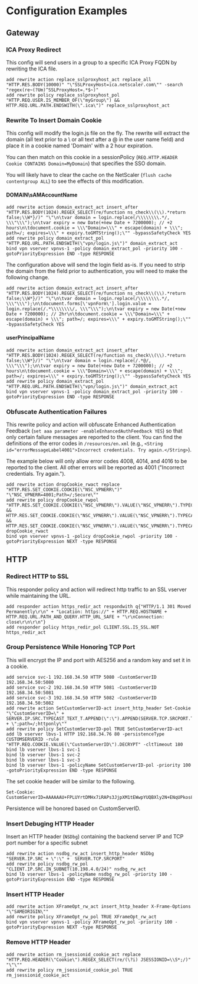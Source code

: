 # Configuration Examples

## Gateway

### ICA Proxy Redirect
This config will send users in a group to a specific ICA Proxy FQDN by rewriting the ICA file.

	add rewrite action replace_sslproxyhost_act replace_all "HTTP.RES.BODY(10000)" "\"SSLProxyHost=ica.netscaler.com\"" -search "regex(re~(?Um)^SSLProxyHost=.*$~)"
	add rewrite policy replace_sslproxyhost_pol "HTTP.REQ.USER.IS_MEMBER_OF(\"myGroup\") && HTTP.REQ.URL.PATH.ENDSWITH(\".ica\")" replace_sslproxyhost_act

### Rewrite To Insert Domain Cookie
This config will modify the login.js file on the fly. The rewrite will extract the domain (all text prior to a \ or all text after a @ in the user name field) and place it in a cookie named 'Domain' with a 2 hour expiration.

You can then match on this cookie in a sessionPolicy (`REQ.HTTP.HEADER Cookie CONTAINS Domain=MyDomain`) that specifies the SSO domain.

You will likely have to clear the cache on the NetScaler (`flush cache contentgroup ALL`) to see the effects of this modification.

#### DOMAIN\sAMAccountName
	add rewrite action domain_extract_act insert_after "HTTP.RES.BODY(1024).REGEX_SELECT(re/function ns_check\\(\\).*return false;\\W*}/)" "\"\n\tvar domain = login.replace(/\\\\\\\\.*/, \\\"\\\");\n\tvar expiry = new Date(+new Date + 7200000); // +2 hours\n\tdocument.cookie = \\\"Domain=\\\" + escape(domain) + \\\"; path=/; expires=\\\" + expiry.toGMTString();\"" -bypassSafetyCheck YES
	add rewrite policy domain_extract_pol "HTTP.REQ.URL.PATH.ENDSWITH(\"vpn/login.js\")" domain_extract_act
	bind vpn vserver vpnvs-1 -policy domain_extract_pol -priority 100 -gotoPriorityExpression END -type RESPONSE

The configuration above will send the login field as-is.  If you need to strip the domain from the field prior to authentication, you will need to make the following change.
	
	add rewrite action domain_extract_act insert_after "HTTP.RES.BODY(1024).REGEX_SELECT(re/function ns_check\\(\\).*return false;\\W*}/)" "\"\n\tvar domain = login.replace(/\\\\\\\\.*/, \\\"\\\");\n\tdocument.forms[\'vpnForm\'].login.value = login.replace(/.*\\\\\\\\/, \\\"\\\");\n\tvar expiry = new Date(+new Date + 7200000); // 2hr\n\tdocument.cookie = \\\"Domain=\\\" + escape(domain) + \\\"; path=/; expires=\\\" + expiry.toGMTString();\"" -bypassSafetyCheck YES

#### userPrincipalName
	add rewrite action domain_extract_act insert_after "HTTP.RES.BODY(1024).REGEX_SELECT(re/function ns_check\\(\\).*return false;\\W*}/)" "\"\n\tvar domain = login.replace(/.*@/, \\\"\\\");\n\tvar expiry = new Date(+new Date + 7200000); // +2 hours\n\tdocument.cookie = \\\"Domain=\\\" + escape(domain) + \\\"; path=/; expires=\\\" + expiry.toGMTString();\"" -bypassSafetyCheck YES
	add rewrite policy domain_extract_pol "HTTP.REQ.URL.PATH.ENDSWITH(\"vpn/login.js\")" domain_extract_act
	bind vpn vserver vpnvs-1 -policy domain_extract_pol -priority 100 -gotoPriorityExpression END -type RESPONSE

### Obfuscate Authentication Failures
This rewrite policy and action will obfuscate Enhanced Authentication Feedback (`set aaa parameter -enableEnhancedAuthFeedback YES`) so that only certain failure messages are reported to the client.  You can find the definitions of the error codes in `/resources/en.xml` (e.g., `<String id="errorMessageLabel4001">Incorrect credentials. Try again.</String>`).

The example below will only allow error codes 4008, 4014, and 4016 to be reported to the client.  All other errors will be reported as 4001 ("Incorrect credentials. Try again.").

	add rewrite action dropCookie_rwact replace "HTTP.RES.SET_COOKIE.COOKIE(\"NSC_VPNERR\")" "\"NSC_VPNERR=4001;Path=/;Secure\""
	add rewrite policy dropCookie_rwpol "HTTP.RES.SET_COOKIE.COOKIE(\"NSC_VPNERR\").VALUE(\"NSC_VPNERR\").TYPECAST_NUM_AT.NE(4008) && HTTP.RES.SET_COOKIE.COOKIE(\"NSC_VPNERR\").VALUE(\"NSC_VPNERR\").TYPECAST_NUM_AT.NE(4014) && HTTP.RES.SET_COOKIE.COOKIE(\"NSC_VPNERR\").VALUE(\"NSC_VPNERR\").TYPECAST_NUM_AT.NE(4016)" dropCookie_rwact
	bind vpn vserver vpnvs-1 -policy dropCookie_rwpol -priority 100 -gotoPriorityExpression NEXT -type RESPONSE

## HTTP

### Redirect HTTP to SSL
This responder policy and action will redirect http traffic to an SSL vserver while maintaining the URL.

	add responder action https_redir_act respondwith q{"HTTP/1.1 301 Moved Permanently\r\n" + "Location: https://" + HTTP.REQ.HOSTNAME + HTTP.REQ.URL.PATH_AND_QUERY.HTTP_URL_SAFE + "\r\nConnection: close\r\n\r\n"}
	add responder policy https_redir_pol CLIENT.SSL.IS_SSL.NOT https_redir_act

### Group Persistence While Honoring TCP Port
This will encrypt the IP and port with AES256 and a random key and set it in a cookie.

	add service svc-1 192.168.34.50 HTTP 5080 -CustomServerID 192.168.34.50:5080
	add service svc-2 192.168.34.50 HTTP 5081 -CustomServerID 192.168.34.50:5081
	add service svc-3 192.168.34.50 HTTP 5082 -CustomServerID 192.168.34.50:5082
	add rewrite action SetCustomServerID-act insert_http_header Set-Cookie "\"CustomServerID=\" + SERVER.IP.SRC.TYPECAST_TEXT_T.APPEND(\":\").APPEND(SERVER.TCP.SRCPORT.TYPECAST_TEXT_T).ENCRYPT + \";path=/;httponly\""
	add rewrite policy SetCustomServerID-pol TRUE SetCustomServerID-act
	add lb vserver lbvs-1 HTTP 192.168.34.76 80 -persistenceType CUSTOMSERVERID -rule "HTTP.REQ.COOKIE.VALUE(\"CustomServerID\").DECRYPT" -cltTimeout 180
	bind lb vserver lbvs-1 svc-1
	bind lb vserver lbvs-1 svc-2
	bind lb vserver lbvs-1 svc-3
	bind lb vserver lbvs-1 -policyName SetCustomServerID-pol -priority 100 -gotoPriorityExpression END -type RESPONSE

The set cookie header will be similar to the following.
	
	Set-Cookie: CustomServerID=AAAAAAU+FPLUYrtDMHx7iRAPs3JjpXM1tEWwpYUQBXly2N+ENqUPkos8prJu2FMbAC3Qm90=;path=/;httponly

Persistence will be honored based on CustomServerID.

### Insert Debuging HTTP Header
Insert an HTTP header (`NSDbg`) containing the backend server IP and TCP port number for a specific subnet
	
	add rewrite action nsdbg_rw_act insert_http_header NSDbg "SERVER.IP.SRC + \":\" +  SERVER.TCP.SRCPORT"
	add rewrite policy nsdbg_rw_pol "CLIENT.IP.SRC.IN_SUBNET(10.198.4.0/24)" nsdbg_rw_act
	bind lb vserver lbvs-1 -policyName nsdbg_rw_pol -priority 100 -gotoPriorityExpression END -type RESPONSE

### Insert HTTP Header
	add rewrite action XFrameOpt_rw_act insert_http_header X-Frame-Options "\"SAMEORIGIN\""
	add rewrite policy XFrameOpt_rw_pol TRUE XFrameOpt_rw_act
	bind vpn vserver vpnvs-1 -policy XFrameOpt_rw_pol -priority 100 -gotoPriorityExpression NEXT -type RESPONSE

### Remove HTTP Header
	add rewrite action rm_jsessionid_cookie_act replace "HTTP.REQ.HEADER(\"Cookie\").REGEX_SELECT(re/(\?i) JSESSIONID=\\S*;/)" "\"\""
	add rewrite policy rm_jsessionid_cookie_pol TRUE rm_jsessionid_cookie_act
